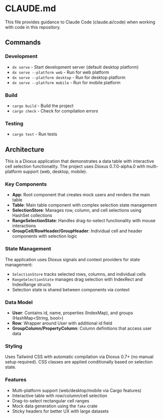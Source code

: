 # CLAUDE.md

This file provides guidance to Claude Code (claude.ai/code) when working with code in this repository.

## Commands

### Development
- `dx serve` - Start development server (default desktop platform)
- `dx serve --platform web` - Run for web platform
- `dx serve --platform desktop` - Run for desktop platform
- `dx serve --platform mobile` - Run for mobile platform

### Build
- `cargo build` - Build the project
- `cargo check` - Check for compilation errors

### Testing
- `cargo test` - Run tests

## Architecture

This is a Dioxus application that demonstrates a data table with interactive cell selection functionality. The project uses Dioxus 0.7.0-alpha.0 with multi-platform support (web, desktop, mobile).

### Key Components
- **App**: Root component that creates mock users and renders the main table
- **Table**: Main table component with complex selection state management
- **SelectionStore**: Manages row, column, and cell selections using HashSet collections
- **RangeSelectionState**: Handles drag-to-select functionality with mouse interactions
- **GroupCell/RowHeader/GroupHeader**: Individual cell and header components with selection logic

### State Management
The application uses Dioxus signals and context providers for state management:
- `SelectionStore` tracks selected rows, columns, and individual cells
- `RangeSelectionState` manages drag selection with IndexRect and IndexRange structs
- Selection state is shared between components via context

### Data Model
- **User**: Contains id, name, properties (IndexMap), and groups (HashMap<String, bool>)
- **Row**: Wrapper around User with additional id field
- **GroupColumn/PropertyColumn**: Column definitions that access user data

### Styling
Uses Tailwind CSS with automatic compilation via Dioxus 0.7+ (no manual setup required). CSS classes are applied conditionally based on selection state.

### Features
- Multi-platform support (web/desktop/mobile via Cargo features)
- Interactive table with row/column/cell selection
- Drag-to-select rectangular cell ranges
- Mock data generation using the `fake` crate
- Sticky headers for better UX with large datasets